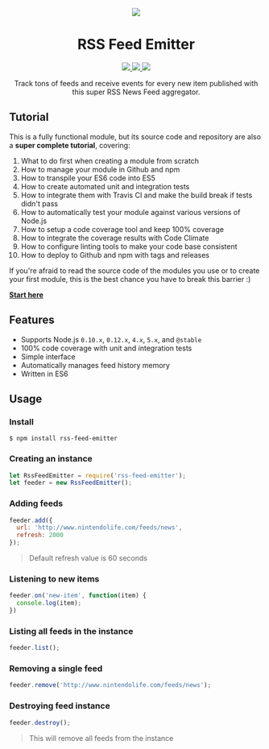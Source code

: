 <p align="center">
  <img src="https://raw.githubusercontent.com/filipedeschamps/rss-feed-emitter/master/content/logo.gif">
</p>

<h1 align="center">RSS Feed Emitter</h1>

<p align="center">
  <a href="https://travis-ci.org/filipedeschamps/rss-feed-emitter">
    <img src="https://travis-ci.org/filipedeschamps/rss-feed-emitter.svg?branch=master">
  </a>
  <a href="https://codeclimate.com/github/filipedeschamps/rss-feed-emitter/coverage">
    <img src="https://codeclimate.com/github/filipedeschamps/rss-feed-emitter/badges/coverage.svg">
  </a>
  <a href="https://www.npmjs.com/package/rss-feed-emitter">
    <img src="https://badge.fury.io/js/rss-feed-emitter.svg">
  </a>
</p>

<p align="center">
  Track tons of feeds and receive events for every new item published with this super RSS News Feed aggregator.
</p>


## Tutorial

This is a fully functional module, but its source code and repository are also a **super complete tutorial**, covering:

 1. What to do first when creating a module from scratch
 2. How to manage your module in Github and npm
 3. How to transpile your ES6 code into ES5
 4. How to create automated unit and integration tests
 5. How to integrate them with Travis CI and make the build break if tests didn't pass
 6. How to automatically test your module against various versions of Node.js
 7. How to setup a code coverage tool and keep 100% coverage
 8. How to integrate the coverage results with Code Climate
 9. How to configure linting tools to make your code base consistent
 10. How to deploy to Github and npm with tags and releases

If you're afraid to read the source code of the modules you use or to create your first module, this is the best chance you have to break this barrier :)

**[Start here](https://github.com/filipedeschamps/rss-feed-emitter/issues/119)**


## Features

 * Supports Node.js `0.10.x`, `0.12.x`, `4.x`, `5.x`, and `@stable`
 * 100% code coverage with unit and integration tests
 * Simple interface
 * Automatically manages feed history memory
 * Written in ES6


## Usage


### Install

```
$ npm install rss-feed-emitter
```


### Creating an instance

``` js
let RssFeedEmitter = require('rss-feed-emitter');
let feeder = new RssFeedEmitter();
```


### Adding feeds

``` js
feeder.add({
  url: 'http://www.nintendolife.com/feeds/news',
  refresh: 2000
});
```

> Default refresh value is 60 seconds


### Listening to new items

``` js
feeder.on('new-item', function(item) {
  console.log(item);
})
```


### Listing all feeds in the instance
``` js
feeder.list();
```


### Removing a single feed

``` js
feeder.remove('http://www.nintendolife.com/feeds/news');
```


### Destroying feed instance

``` js
feeder.destroy();
```
> This will remove all feeds from the instance
